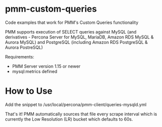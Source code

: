 # pmm-custom-queries
Code examples that work for PMM's Custom Queries functionality

PMM supports execution of SELECT queries against MySQL (and derivatives - Percona Server for MySQL, MariaDB, Amazon RDS MySQL & Aurora MySQL) and PostgreSQL (including Amazon RDS PostgreSQL & Aurora PostreSQL)

Requirements:
* PMM Server version 1.15 or newer
* mysql:metrics defined

How to Use
==========
Add the snippet to /usr/local/percona/pmm-client/queries-mysqld.yml

That's it!  PMM automatically sources that file every scrape interval which is currently the Low Resolution (LR) bucket which defaults to 60s.